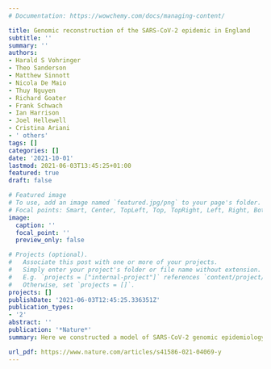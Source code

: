 ```yaml
---
# Documentation: https://wowchemy.com/docs/managing-content/

title: Genomic reconstruction of the SARS-CoV-2 epidemic in England
subtitle: ''
summary: ''
authors:
- Harald S Vohringer
- Theo Sanderson
- Matthew Sinnott
- Nicola De Maio
- Thuy Nguyen
- Richard Goater
- Frank Schwach
- Ian Harrison
- Joel Hellewell
- Cristina Ariani
- ' others'
tags: []
categories: []
date: '2021-10-01'
lastmod: 2021-06-03T13:45:25+01:00
featured: true 
draft: false

# Featured image
# To use, add an image named `featured.jpg/png` to your page's folder.
# Focal points: Smart, Center, TopLeft, Top, TopRight, Left, Right, BottomLeft, Bottom, BottomRight.
image:
  caption: ''
  focal_point: ''
  preview_only: false

# Projects (optional).
#   Associate this post with one or more of your projects.
#   Simply enter your project's folder or file name without extension.
#   E.g. `projects = ["internal-project"]` references `content/project/deep-learning/index.md`.
#   Otherwise, set `projects = []`.
projects: []
publishDate: '2021-06-03T12:45:25.336351Z'
publication_types:
- '2'
abstract: ''
publication: '*Nature*'
summary: Here we constructed a model of SARS-CoV-2 genomic epidemiology in the UK during 2020-21, chronicling the rise of first the Alpha lineage and the Delta lineage, using data generated at the Sanger Insitute from the sequencing of positive Pillar 2 tests. 

url_pdf: https://www.nature.com/articles/s41586-021-04069-y
---
```

